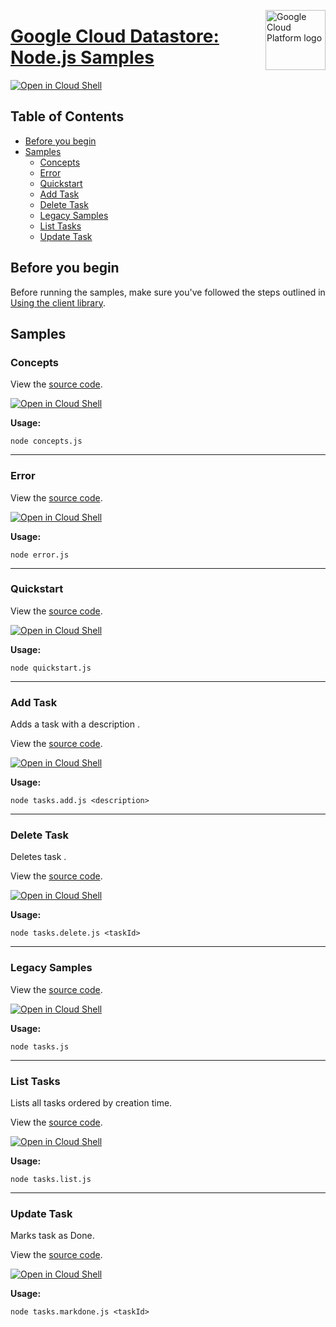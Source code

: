 [//]: # "This README.md file is auto-generated, all changes to this file will be lost."
[//]: # "To regenerate it, use `python -m synthtool`."
<img src="https://avatars2.githubusercontent.com/u/2810941?v=3&s=96" alt="Google Cloud Platform logo" title="Google Cloud Platform" align="right" height="96" width="96"/>

# [Google Cloud Datastore: Node.js Samples](https://github.com/googleapis/nodejs-datastore)

[![Open in Cloud Shell][shell_img]][shell_link]



## Table of Contents

* [Before you begin](#before-you-begin)
* [Samples](#samples)
  * [Concepts](#concepts)
  * [Error](#error)
  * [Quickstart](#quickstart)
  * [Add Task](#add-task)
  * [Delete Task](#delete-task)
  * [Legacy Samples](#legacy-samples)
  * [List Tasks](#list-tasks)
  * [Update Task](#update-task)

## Before you begin

Before running the samples, make sure you've followed the steps outlined in
[Using the client library](https://github.com/googleapis/nodejs-datastore#using-the-client-library).

## Samples



### Concepts

View the [source code](https://github.com/googleapis/nodejs-datastore/blob/master/samples/concepts.js).

[![Open in Cloud Shell][shell_img]](https://console.cloud.google.com/cloudshell/open?git_repo=https://github.com/googleapis/nodejs-datastore&page=editor&open_in_editor=samples/concepts.js,samples/README.md)

__Usage:__


`node concepts.js`


-----




### Error

View the [source code](https://github.com/googleapis/nodejs-datastore/blob/master/samples/error.js).

[![Open in Cloud Shell][shell_img]](https://console.cloud.google.com/cloudshell/open?git_repo=https://github.com/googleapis/nodejs-datastore&page=editor&open_in_editor=samples/error.js,samples/README.md)

__Usage:__


`node error.js`


-----




### Quickstart

View the [source code](https://github.com/googleapis/nodejs-datastore/blob/master/samples/quickstart.js).

[![Open in Cloud Shell][shell_img]](https://console.cloud.google.com/cloudshell/open?git_repo=https://github.com/googleapis/nodejs-datastore&page=editor&open_in_editor=samples/quickstart.js,samples/README.md)

__Usage:__


`node quickstart.js`


-----




### Add Task

Adds a task with a description <description>.

View the [source code](https://github.com/googleapis/nodejs-datastore/blob/master/samples/tasks.add.js).

[![Open in Cloud Shell][shell_img]](https://console.cloud.google.com/cloudshell/open?git_repo=https://github.com/googleapis/nodejs-datastore&page=editor&open_in_editor=samples/tasks.add.js,samples/README.md)

__Usage:__


`node tasks.add.js <description>`


-----




### Delete Task

Deletes task <taskId>.

View the [source code](https://github.com/googleapis/nodejs-datastore/blob/master/samples/tasks.delete.js).

[![Open in Cloud Shell][shell_img]](https://console.cloud.google.com/cloudshell/open?git_repo=https://github.com/googleapis/nodejs-datastore&page=editor&open_in_editor=samples/tasks.delete.js,samples/README.md)

__Usage:__


`node tasks.delete.js <taskId>`


-----




### Legacy Samples

View the [source code](https://github.com/googleapis/nodejs-datastore/blob/master/samples/tasks.js).

[![Open in Cloud Shell][shell_img]](https://console.cloud.google.com/cloudshell/open?git_repo=https://github.com/googleapis/nodejs-datastore&page=editor&open_in_editor=samples/tasks.js,samples/README.md)

__Usage:__


`node tasks.js`


-----




### List Tasks

Lists all tasks ordered by creation time.

View the [source code](https://github.com/googleapis/nodejs-datastore/blob/master/samples/tasks.list.js).

[![Open in Cloud Shell][shell_img]](https://console.cloud.google.com/cloudshell/open?git_repo=https://github.com/googleapis/nodejs-datastore&page=editor&open_in_editor=samples/tasks.list.js,samples/README.md)

__Usage:__


`node tasks.list.js`


-----




### Update Task

Marks task <taskId> as Done.

View the [source code](https://github.com/googleapis/nodejs-datastore/blob/master/samples/tasks.markdone.js).

[![Open in Cloud Shell][shell_img]](https://console.cloud.google.com/cloudshell/open?git_repo=https://github.com/googleapis/nodejs-datastore&page=editor&open_in_editor=samples/tasks.markdone.js,samples/README.md)

__Usage:__


`node tasks.markdone.js <taskId>`






[shell_img]: https://gstatic.com/cloudssh/images/open-btn.png
[shell_link]: https://console.cloud.google.com/cloudshell/open?git_repo=https://github.com/googleapis/nodejs-datastore&page=editor&open_in_editor=samples/README.md
[product-docs]: https://cloud.google.com/datastore